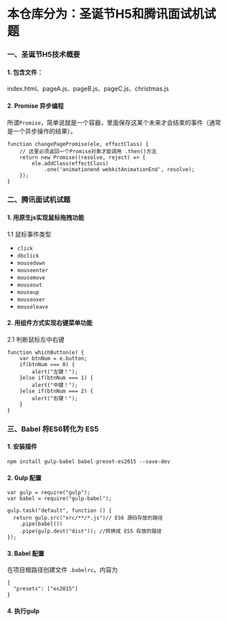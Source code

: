 # 本仓库分为：圣诞节H5和腾讯面试机试题

### 一、圣诞节H5技术概要

#### 1. 包含文件：

index.html、pageA.js、pageB.js、pageC.js、christmas.js

#### 2. Promise 异步编程

所谓`Promise`，简单说就是一个容器，里面保存这某个未来才会结束的事件（通常是一个异步操作的结果）。

```
function changePagePromise(ele, effectClass) {
	// 这里必须返回一个Promise对象才能调用 .then()方法
    return new Promise((resolve, reject) => {
        ele.addClass(effectClass)
            .one('animationend webkitAnimationEnd', resolve);
    });
}
```

### 二、腾讯面试机试题

#### 1. 用原生js实现鼠标拖拽功能

1.1 鼠标事件类型

* `click`
* `dbclick`
* `mousedown`
* `mouseenter`
* `mousemove`
* `mouseout`
* `mouseup`
* `mouseover`
* `mouseleave`

#### 2. 用组件方式实现右键菜单功能

2.1 判断鼠标左中右键

```
function whichButton(e) {
    var btnNum = e.button;
    if(btnNum === 0) {
        alert("左键！");
    }else if(btnNum === 1) {
        alert("中键！");
    }else if(btnNum === 2) {
        alert("右键！");
    }
}
```

### 三、Babel 将ES6转化为 ES5 

#### 1. 安装插件

`npm install gulp-babel babel-preset-es2015 --save-dev`

#### 2. Gulp 配置

```
var gulp = require("gulp");
var babel = require("gulp-babel");

gulp.task("default", function () {
  return gulp.src("src/**/*.js")// ES6 源码存放的路径
    .pipe(babel()) 
    .pipe(gulp.dest("dist")); //转换成 ES5 存放的路径
});
```

#### 3. Babel 配置

在项目根路径创建文件 `.babelrc`。内容为

```
{
  "presets": ["es2015"]
}
```

#### 4. 执行gulp 